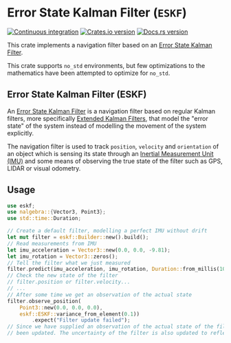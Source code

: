 # Error State Kalman Filter (`ESKF`)
[![Continuous integration](https://github.com/nordmoen/eskf-rs/actions/workflows/ci.yml/badge.svg)](https://github.com/nordmoen/eskf-rs/actions/workflows/ci.yml)
[![Crates.io version](https://img.shields.io/crates/v/eskf.svg)](https://crates.io/crates/eskf)
[![Docs.rs version](https://docs.rs/eskf/badge.svg)](https://docs.rs/eskf)

This crate implements a navigation filter based on an [Error State Kalman
Filter](./docs/Error_State_Kalman_Filter.pdf).

This crate supports `no_std` environments, but few optimizations to the
mathematics have been attempted to optimize for `no_std`.

## Error State Kalman Filter (ESKF)
An [Error State Kalman Filter](https://arxiv.org/abs/1711.02508) is a navigation
filter based on regular Kalman filters, more specifically [Extended Kalman
Filters](https://en.wikipedia.org/wiki/Extended_Kalman_filter), that model the
"error state" of the system instead of modelling the movement of the system
explicitly.

The navigation filter is used to track `position`, `velocity` and `orientation`
of an object which is sensing its state through an [Inertial Measurement Unit
(IMU)](https://en.wikipedia.org/wiki/Inertial_measurement_unit) and some means
of observing the true state of the filter such as GPS, LIDAR or visual odometry.

## Usage
```rust
use eskf;
use nalgebra::{Vector3, Point3};
use std::time::Duration;

// Create a default filter, modelling a perfect IMU without drift
let mut filter = eskf::Builder::new().build();
// Read measurements from IMU
let imu_acceleration = Vector3::new(0.0, 0.0, -9.81);
let imu_rotation = Vector3::zeros();
// Tell the filter what we just measured
filter.predict(imu_acceleration, imu_rotation, Duration::from_millis(1000));
// Check the new state of the filter
// filter.position or filter.velocity...
// ...
// After some time we get an observation of the actual state
filter.observe_position(
    Point3::new(0.0, 0.0, 0.0),
    eskf::ESKF::variance_from_element(0.1))
        .expect("Filter update failed");
// Since we have supplied an observation of the actual state of the filter the states have now
// been updated. The uncertainty of the filter is also updated to reflect this new information.
```
